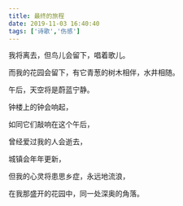 ```yaml
---
title: 最终的旅程
date: 2019-11-03 16:40:40
tags: ['诗歌','伤感']
---
```


我将离去，但鸟儿会留下，唱着歌儿。

而我的花园会留下，有它青葱的树木相伴，水井相随。

午后，天空将是蔚蓝宁静。

钟楼上的钟会响起，

如同它们敲响在这个午后，

曾经爱过我的人会逝去，

城镇会年年更新，

但我的心灵将患思乡症，永远地流浪，

在我那盛开的花园中，同一处深奥的角落。
